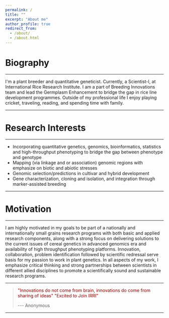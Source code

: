 ```yaml
---
permalink: /
title: ""
excerpt: "About me"
author_profile: true
redirect_from: 
  - /about/
  - /about.html
---
```


Biography
======
------
I'm a plant breeder and quantitative geneticist. Currently, a Scientist-I,  at International Rice Research Institute. I am a part of Breeding Innovations team and lead the Germplasm Enhancement to bridge the gap in rice line development programmes. Outside of my professional life I enjoy playing cricket, traveling, reading, and spending time with family.

------

Research Interests
======
------
* Incorporating quantitative genetics, genomics, bioinformatics, statistics and high-throughput phenotyping to bridge the gap between phenotype and genotype
* Mapping (via linkage and or association) genomic regions with emphasize on biotic and abiotic stresses
* Genomic selection/predictions in cultivar and hybrid development
* Gene characterization, cloning and isolation, and integration through marker-assisted breeding

------

Motivation
======

------

I am highly motivated in my goals to be part of a nationally and internationally small grains research programs with both basic and applied research components, along with a strong focus on delivering solutions to the current issues of cereal genetics in advanced genomics era and availability of high throughput phenotyping platforms. Innovation, collaboration, problem identification followed by scientific redressal serve basis for my passion to work in plant genetics. In all aspects of my work, I emphasize critical thinking and strong partnerships between scientists in different allied disciplines to promote a scientifically sound and sustainable research programs.

------


> <span style="color:darkred">"Innovations do not come from brain, innovations do come from sharing of ideas"</span>
> <span style="color:darkred">"Excited to Join IRRI"</span>
>
>--- Anonymous

-------